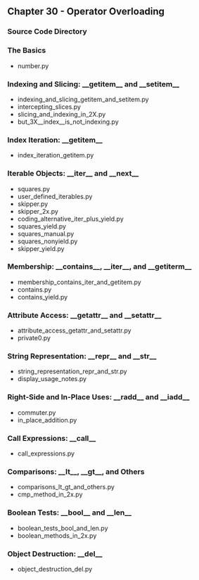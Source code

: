## Chapter 30 - Operator Overloading

### Source Code Directory

### The Basics
* number.py

### Indexing and Slicing: \_\_getitem\_\_ and \_\_setitem\_\_
* indexing\_and\_slicing\_getitem\_and\_setitem.py
* intercepting\_slices.py
* slicing\_and\_indexing\_in\_2X.py
* but\_3X\_\_index\_\_is\_not\_indexing.py

### Index Iteration: \_\_getitem\_\_
* index\_iteration\_getitem.py

### Iterable Objects: \_\_iter\_\_ and \_\_next\_\_
* squares.py
* user\_defined\_iterables.py
* skipper.py
* skipper\_2x.py
* coding\_alternative\_iter\_plus\_yield.py
* squares\_yield.py
* squares\_manual.py
* squares\_nonyield.py
* skipper\_yield.py

### Membership: \_\_contains\_\_, \_\_iter\_\_, and \_\_getiterm\_\_
* membership\_contains\_iter\_and\_getitem.py
* contains.py
* contains\_yield.py

### Attribute Access: \_\_getattr\_\_ and \_\_setattr\_\_
* attribute\_access\_getattr\_and\_setattr.py
* private0.py

### String Representation: \_\_repr\_\_ and \_\_str\_\_
* string\_representation\_repr\_and\_str.py
* display\_usage\_notes.py

### Right-Side and In-Place Uses: \_\_radd\_\_ and \_\_iadd\_\_
* commuter.py
* in\_place\_addition.py  

### Call Expressions: \_\_call\_\_
* call\_expressions.py

### Comparisons: \_\_lt\_\_, \_\_gt\_\_, and Others
* comparisons\_lt\_gt\_and\_others.py
* cmp\_method\_in\_2x.py

### Boolean Tests: \_\_bool\_\_ and \_\_len\_\_
* boolean\_tests\_bool\_and\_len.py
* boolean\_methods\_in\_2x.py

### Object Destruction: \_\_del\_\_
* object\_destruction\_del.py
